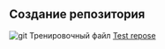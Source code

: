 ## Создание репозитория
![git](https://smartshop124.ru/wp-content/uploads/1/7/c/17c86d4f862234bbc3a2f0a432a9f850.jpeg)
Тренировочный файл [Test repose](https://github.com/IvanP252/gitTest/new/)
